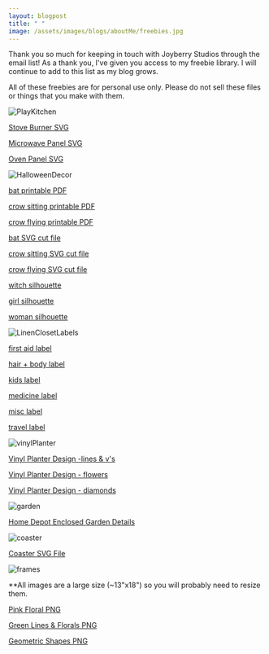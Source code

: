 ```yaml
---
layout: blogpost
title: " "
image: /assets/images/blogs/aboutMe/freebies.jpg
---
```


Thank you so much for keeping in touch with Joyberry Studios through the email list! As a thank you, I've given you access to my freebie library. I will continue to add to this list as my blog grows.

All of these freebies are for personal use only. Please do not sell these files or things that you make with them. 

![PlayKitchen](/assets/images/blogs/January2022/playKitchen/finalKitchen.jpg)

[Stove Burner SVG](/freebies/playKitchen/stoveBurner.svg)

[Microwave Panel SVG](/freebies/playKitchen/microwavePanel.svg)

[Oven Panel SVG](/freebies/playKitchen/ovenPanel.svg)

![HalloweenDecor](/assets/images/blogs/October2021/decorateHalloween/fullMantle.jpg)

[bat printable PDF](/freebies/halloween/batPrint.pdf)

[crow sitting printable PDF](/freebies/halloween/crowSitPrint.pdf)

[crow flying printable PDF](/freebies/halloween/crowFlyPrint.pdf)

[bat SVG cut file](/freebies/halloween/bat.svg)

[crow sitting SVG cut file](/freebies/halloween/crowSit.svg)

[crow flying SVG cut file](/freebies/halloween/crowFly.svg)

[witch silhouette](/freebies/halloween/witchSilhouette.jpg)

[girl silhouette](/freebies/halloween/girlSilhouette.jpg)

[woman silhouette](/freebies/halloween/womanSilhouette.jpg)

![LinenClosetLabels](/assets/images/blogs/August2021/linenCloset/boxes.jpg)

[first aid label](/freebies/linenClosetLabels/firstAid.svg)

[hair + body label](/freebies/linenClosetLabels/hairBody.svg)

[kids label](/freebies/linenClosetLabels/kids.svg)

[medicine label](/freebies/linenClosetLabels/medicine.svg)

[misc label](/freebies/linenClosetLabels/misc.svg)

[travel label](/freebies/linenClosetLabels/travel.svg)


![vinylPlanter](/assets/images/blogs/June2021/vinylPlanters/trioSide.jpg)

[Vinyl Planter Design -lines & v's ](/freebies/vinylPlanter/IkeaPlanterSVG1.svg)

[Vinyl Planter Design - flowers ](/freebies/vinylPlanter/IkeaPlanterSVG2.svg)

[Vinyl Planter Design - diamonds ](/freebies/vinylPlanter/IkeaPlanterSVG3.svg)


![garden](/assets/images/blogs/May2021/buildGarden/doorOpen.jpg)

[Home Depot Enclosed Garden Details](/freebies/HomeDepotEnclosedGarden.pdf)


![coaster](/assets/images/blogs/April2021/coasters/coasterMarble.jpg)

[Coaster SVG File](/freebies/coasterTemplate.svg)


![frames](/freebies/mantel/mantelPrints.jpg)

**All images are a large size (~13"x18") so you will probably need to resize them.

[Pink Floral PNG](/freebies/mantel/pinkFlorals.png)

[Green Lines & Florals PNG](/freebies/mantel/greenFlorals.png)

[Geometric Shapes PNG](/freebies/mantel/geometricShapes.png)


<br>
<br>
